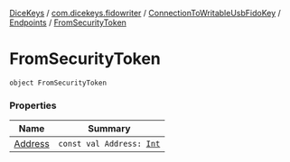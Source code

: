 [DiceKeys](../../../../index.md) / [com.dicekeys.fidowriter](../../../index.md) / [ConnectionToWritableUsbFidoKey](../../index.md) / [Endpoints](../index.md) / [FromSecurityToken](./index.md)

# FromSecurityToken

`object FromSecurityToken`

### Properties

| Name | Summary |
|---|---|
| [Address](-address.md) | `const val Address: `[`Int`](https://kotlinlang.org/api/latest/jvm/stdlib/kotlin/-int/index.html) |
